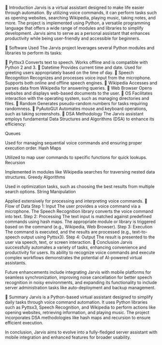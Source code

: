 📌 Introduction
Jarvis is a virtual assistant designed to make life easier through automation. By utilizing voice commands, it can perform tasks such as opening websites, searching Wikipedia, playing music, taking notes, and more. The project is implemented using Python, a versatile programming language that offers a wide range of modules and libraries to simplify development. Jarvis aims to serve as a personal assistant that enhances productivity while being user-friendly and accessible for beginners.

📌 Software Used
The Jarvis project leverages several Python modules and libraries to perform its tasks:

🔸 Pyttsx3
Converts text to speech.
Works offline and is compatible with Python 2 and 3.
🔸 Datetime
Provides current time and date.
Used for greeting users appropriately based on the time of day.
🔸 Speech Recognition
Recognizes and processes voice input from the microphone.
Supports both online and offline speech engines.
🔸 Wikipedia
Accesses and parses data from Wikipedia for answering queries.
🔸 Web Browser
Opens websites and displays web-based documents to the user.
🔸 OS
Facilitates interaction with the operating system, such as managing directories and files.
🔸 Random
Generates pseudo-random numbers for tasks requiring randomness.
🔸 PyAutoGUI
Automates mouse and keyboard operations, such as taking screenshots.
📌 DSA Methodology
The Jarvis assistant employs fundamental Data Structures and Algorithms (DSA) to enhance its efficiency:

Queues

Used for managing sequential voice commands and ensuring proper execution order.
Hash Maps

Utilized to map user commands to specific functions for quick lookups.
Recursion

Implemented in modules like Wikipedia searches for traversing nested data structures.
Greedy Algorithms

Used in optimization tasks, such as choosing the best results from multiple search options.
String Manipulation

Applied extensively for processing and interpreting voice commands.
📌 Flow of Data
Step 1: Input
The user provides a voice command via a microphone.
The Speech Recognition library converts the voice command into text.
Step 2: Processing
The text input is matched against predefined commands using hash maps.
The appropriate module or library is triggered based on the command (e.g., Wikipedia, Web Browser).
Step 3: Execution
The command is executed, and the results are processed (e.g., text-to-speech output using Pyttsx3).
Step 4: Output
The result is presented to the user via speech, text, or screen interaction.
📌 Conclusion
Jarvis successfully automates a variety of tasks, enhancing convenience and productivity for users. Its ability to recognize voice commands and execute complex workflows demonstrates the potential of AI-powered virtual assistants.

Future enhancements include integrating Jarvis with mobile platforms for seamless synchronization, improving noise cancellation for better speech recognition in noisy environments, and expanding its functionality to include server administration tasks like auto-deployment and backup management.

📌 Summary
Jarvis is a Python-based virtual assistant designed to simplify daily tasks through voice command automation. It uses Python libraries such as Pyttsx3, Speech Recognition, and Wikipedia to perform actions like opening websites, retrieving information, and playing music. The project incorporates DSA methodologies like hash maps and recursion to ensure efficient execution.

In conclusion, Jarvis aims to evolve into a fully-fledged server assistant with mobile integration and enhanced features for broader usability.






